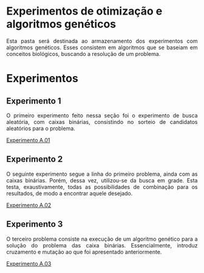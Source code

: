 # Experimentos de otimização e algoritmos genéticos

<p align = "justify"> Esta pasta será destinada ao armazenamento dos experimentos com algoritmos genéticos. Esses consistem em algoritmos que se baseiam em conceitos biológicos, buscando a resolução de um problema. </p>

# Experimentos

## Experimento 1

<p align = "justify"> O primeiro experimento feito nessa seção foi o experimento de busca aleatória, com caixas binárias, consistindo no sorteio de candidatos aleatórios para o problema. </p>

<a href = "experimento A.01 - busca aleatoria.ipynb"> Experimento A.01</a>

## Experimento 2

<p align = "justify"> O seguinte experimento segue a linha do primeiro problema, ainda com as caixas binárias. Porém, dessa vez, utilizou-se da busca em grade. Esta testa, exaustivamente, todas as possibilidades de combinação para os resultados, de modo a encontrar aquele desejado. </p>

<a href = "experimento A.02 - busca em grade.ipynb"> Experimento A.02</a>

## Experimento 3

<p align = "justify"> O terceiro problema consiste na execução de um algoritmo genético para a solução do problema das caixa binárias. Essencialmente, introduz cruzamento e mutação ao que foi apresentado anteriormente. </p>

<a href = "experimento A.03 - algoritmo genético.ipynb"> Experimento A.03</a>
